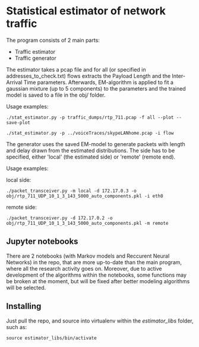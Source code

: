 # Statistical estimator of network traffic

The program consists of 2 main parts:

- Traffic estimator
- Traffic generator

The estimator takes a pcap file and for all (or specified in addresses_to_check.txt) flows extracts the Payload Length and the Inter-Arrival Time parameters. Afterwards, EM-algorithm is applied to fit a gaussian mixture (up to 5 components) to the parameters and the trained model is saved to a file in the obj/ folder.

Usage examples:
    
    ./stat_estimator.py -p traffic_dumps/rtp_711.pcap -f all --plot --save-plot
    
    ./stat_estimator.py -p ../voiceTraces/skypeLANhome.pcap -i flow

The generator uses the saved EM-model to generate packets with length and delay drawn from the estimated distributions. The side has to be specified, either 'local' (the estimated side) or 'remote' (remote end).   

Usage examples:

local side:
    
    ./packet_transceiver.py -m local -d 172.17.0.3 -o obj/rtp_711_UDP_10_1_3_143_5000_auto_components.pkl -i eth0

remote side:
    
    ./packet_transceiver.py -d 172.17.0.2 -o obj/rtp_711_UDP_10_1_3_143_5000_auto_components.pkl -m remote

## Jupyter notebooks

There are 2 notebooks (with Markov models and Reccurent Neural Networks) in the repo, that are more up-to-date than the main program, where all the research activity goes on. Moreover, due to active development of the algorithms within the notebooks, some functions may be broken at the moment, but will be fixed after better modeling algorithms will be selected. 

## Installing

Just pull the repo, and source into virtualenv within the *estimator_libs* folder, such as:

    source estimator_libs/bin/activate